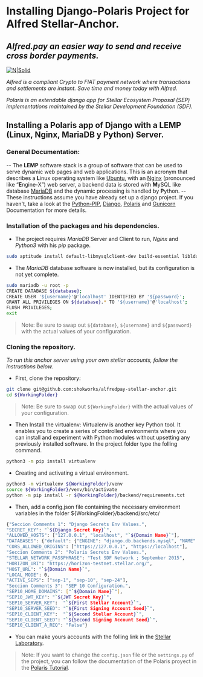 # Installing Django-Polaris Project for Alfred Stellar-Anchor.
## _Alfred.pay an easier way to send and receive cross border payments._

[![N|Solid](https://alfred-pay.com/wp-content/themes/Alfred%20Pay%20Theme/assets/images/Logo_Alfred.svg)](https://alfredpay.io)

_Alfred is a compliant Crypto to FIAT payment network where transactions and settlements are instant. Save time and money today with Alfred._

_Polaris is an extendable django app for Stellar Ecosystem Proposal (SEP) implementations maintained by the Stellar Development Foundation (SDF)._

## Installing a Polaris app of Django with a LEMP (Linux, Nginx, MariaDB y Python) Server.

### General Documentation:
-- The **LEMP** software stack is a group of software that can be used to serve dynamic web pages and web applications. This is an acronym that describes a **L**inux operating system like [Ubuntu], with an [Nginx] (pronounced like “**E**ngine-X”) web server, a backend data is stored with **M**ySQL like database [MariaDB] and the dynamic processing is handled by **P**ython.
-- These instructions assume you have already set up a django project. If you haven't, take a look at the [Python-PIP], [Django], [Polaris] and [Gunicorn] Documentation for more details.

### Installation of the packages and his dependencies.
- The project requires _MariaDB_ Server and Client to run, _Nginx_ and _Python3_ with his _pip_ package.
```sh
sudo aptitude install default-libmysqlclient-dev build-essential libldap2-dev mariadb-server-10.3 mariadb-client-10.3 nginx python3-dev python3-pip 
```
- The _MariaDB_ database software is now installed, but its configuration is not yet complete.
```sh
sudo mariadb -u root -p
CREATE DATABASE ${database};
CREATE USER '${username}'@'localhost' IDENTIFIED BY '${password}';
GRANT ALL PRIVILEGES ON ${database}.* TO '${username}'@'localhost';
FLUSH PRIVILEGES;
exit
```
> Note: Be sure to swap out `${database}`, `${username}` and `${password}` with the actual values of your configuration.

### Cloning the repository.
_To run this anchor server using your own stellar accounts, follow the instructions below._

- First, clone the repository:
```sh
git clone git@github.com:shokworks/alfredpay-stellar-anchor.git
cd ${WorkingFolder}
```
> Note: Be sure to swap out `${WorkingFolder}` with the actual values of your configuration.

- Then Install the virtualenv: Virtualenv is another key Python tool. It enables you to create a series of controlled environments where you can install and experiment with Python modules without upsetting any previously installed software. In the project folder type the folling command.
```sh
python3 -m pip install virtualenv
```
- Creating and activating a virtual environment.
```sh
python3 -m virtualenv ${WorkingFolder}/venv
source ${WorkingFolder}/venv/bin/activate
python -m pip install -r ${WorkingFolder}/backend/requirements.txt
```

- Then, add a config.json file containing the necessary environment variables in the folder ${WorkingFolder}/backend/src/etc/

```sh
{"Seccion Comments 1": "Django Secrets Env Values.",
"SECRET_KEY": "`${Django Secret Key}`",
"ALLOWED_HOSTS": ["127.0.0.1", "localhost", "`${Domain Name}`"],
"DATABASES": {"default": {"ENGINE": "django.db.backends.mysql", "NAME": "`${database}`", "USER": "`${username}`", "PASSWORD": "`${password}`", "HOST": "127.0.0.1", "PORT": ""}},
"CORS_ALLOWED_ORIGINS": ["https://127.0.0.1", "https://localhost"],
"Seccion Comments 2": "Polaris Secrets Env Values.",
"STELLAR_NETWORK_PASSPHRASE": "Test SDF Network ; September 2015",
"HORIZON_URI": "https://horizon-testnet.stellar.org/",
"HOST_URL": "`${Domain Name}`",
"LOCAL_MODE": 0,
"ACTIVE_SEPS": ["sep-1", "sep-10", "sep-24"],
"Seccion Comments 3": "SEP 10 Configuration.",
"SEP10_HOME_DOMAINS": ["`${Domain Name}`"],
"SEP10_JWT_KEY": "`${JWT Secret Key}`",
"SEP10_SERVER_KEY":  "`${First Stellar Account}`",
"SEP10_SERVER_SEED": "`${First Signing Account Seed}`",
"SEP10_CLIENT_KEY":  "`${Second Stellar Account}`",
"SEP10_CLIENT_SEED": "`${Second Signing Account Seed}`",
"SEP10_CLIENT_A_REQ": "False"}
```

- You can make yours accounts with the folling link in the [Stellar Laboratory].
> Note: If you want to change the `config.json` file or the `settings.py` of the project, you can follow the documentation of the Polaris proyect in the [Polaris Tutorial].



[Ubuntu]: <https://ubuntu.com/server/docs>
[MariaDB]: https://mariadb.com/kb/en/documentation/
[Nginx]: https://nginx.org/en/docs/
[Python-PIP]: https://pip.pypa.io/en/stable/
[Django]: https://docs.djangoproject.com/en/3.2/
[Polaris]: https://django-polaris.readthedocs.io/
[Gunicorn]: https://docs.gunicorn.org/en/stable/index.html
[Stellar Laboratory]: https://laboratory.stellar.org/#account-creator?network=test
[Polaris Tutorial]: https://django-polaris.readthedocs.io/en/stable/tutorials/index.html
